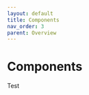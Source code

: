 ```yaml
---
layout: default
title: Components
nav_order: 3
parent: Overview
---
```


# Components

Test